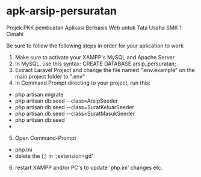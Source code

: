# apk-arsip-persuratan
Projek PKK pembuatan Aplikasi Berbasis Web untuk Tata Usaha SMK 1 Cimahi

Be sure to follow the following steps in order for your aplication to work
1.  Make sure to activate your XAMPP's MySQL and Apache Server
2.  In MySQL, use this syntax:
  CREATE DATABASE arsip_persuratan;
3. Extract Laravel Project and change the file named ".env.example" on the main project folder to ".env"
4.  In Command Prompt directing to your project, run this:
- php artisan migrate
- php artisan db:seed --class=ArsipSeeder
- php artisan db:seed --class=SuratKeluarSeeder
- php artisan db:seed --class=SuratMasukSeeder
- php artisan db:seed
- 
5. Open Command-Prompt
- php.ini
- delete the (;) in ';extension=gd'
6. restart XAMPP and/or PC's to update 'php.ini' changes
etc.